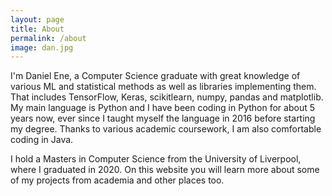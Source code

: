 ```yaml
---
layout: page
title: About
permalink: /about
image: dan.jpg
---
```


I'm Daniel Ene, a Computer Science graduate with great knowledge of various ML and statistical methods as well as libraries implementing them. That includes TensorFlow, Keras, scikitlearn, numpy, pandas and matplotlib. My main language is Python and I have been coding in Python for about 5 years now, ever since I taught myself the language in 2016 before starting my degree. Thanks to various academic coursework, I am also comfortable coding in Java.

I hold a Masters in Computer Science from the University of Liverpool, where I graduated in 2020. On this website you will learn more about some of my projects from academia and other places too.